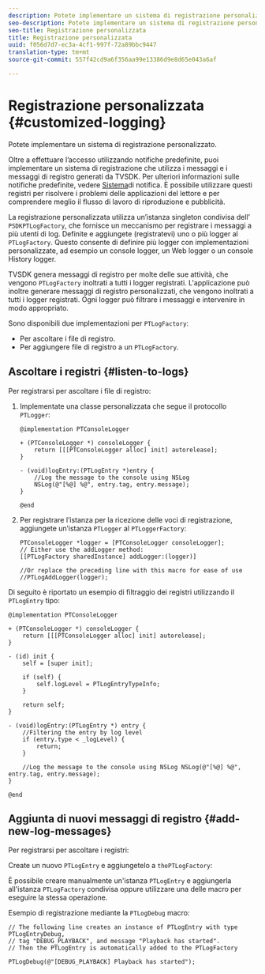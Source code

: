 ```yaml
---
description: Potete implementare un sistema di registrazione personalizzato.
seo-description: Potete implementare un sistema di registrazione personalizzato.
seo-title: Registrazione personalizzata
title: Registrazione personalizzata
uuid: f056d7d7-ec3a-4cf1-997f-72a89bbc9447
translation-type: tm+mt
source-git-commit: 557f42cd9a6f356aa99e13386d9e8d65e043a6af

---
```



# Registrazione personalizzata {#customized-logging}

Potete implementare un sistema di registrazione personalizzato.

Oltre a effettuare l’accesso utilizzando notifiche predefinite, puoi implementare un sistema di registrazione che utilizza i messaggi e i messaggi di registro generati da TVSDK. Per ulteriori informazioni sulle notifiche predefinite, vedere [Sistema](https://help.adobe.com/en_US/primetime/psdk/ios/index.html#PSDKs-concept-The_Notification_System)di notifica. È possibile utilizzare questi registri per risolvere i problemi delle applicazioni del lettore e per comprendere meglio il flusso di lavoro di riproduzione e pubblicità.

La registrazione personalizzata utilizza un’istanza singleton condivisa dell’ `PSDKPTLogFactory`, che fornisce un meccanismo per registrare i messaggi a più utenti di log. Definite e aggiungete (registratevi) uno o più logger al `PTLogFactory`. Questo consente di definire più logger con implementazioni personalizzate, ad esempio un console logger, un Web logger o un console History logger.

TVSDK genera messaggi di registro per molte delle sue attività, che vengono `PTLogFactory` inoltrati a tutti i logger registrati. L&#39;applicazione può inoltre generare messaggi di registro personalizzati, che vengono inoltrati a tutti i logger registrati. Ogni logger può filtrare i messaggi e intervenire in modo appropriato.

Sono disponibili due implementazioni per `PTLogFactory`:

* Per ascoltare i file di registro.
* Per aggiungere file di registro a un `PTLogFactory`.

## Ascoltare i registri {#listen-to-logs}

Per registrarsi per ascoltare i file di registro:
1. Implementate una classe personalizzata che segue il protocollo `PTLogger`:

   ```
   @implementation PTConsoleLogger 
   
   + (PTConsoleLogger *) consoleLogger { 
       return [[[PTConsoleLogger alloc] init] autorelease]; 
   } 
   
   - (void)logEntry:(PTLogEntry *)entry { 
       //Log the message to the console using NSLog  
       NSLog(@"[%@] %@", entry.tag, entry.message); 
   } 
   
   @end
   ```

1. Per registrare l’istanza per la ricezione delle voci di registrazione, aggiungete un’istanza `PTLogger` al `PTLoggerFactory`:

   ```
   PTConsoleLogger *logger = [PTConsoleLogger consoleLogger]; 
   // Either use the addLogger method: 
   [[PTLogFactory sharedInstance] addLogger:(logger)] 
   
   //Or replace the preceding line with this macro for ease of use 
   //PTLogAddLogger(logger); 
   ```

<!--<a id="example_3738B5A8B4C048D28695E62297CF39E3"></a>-->

Di seguito è riportato un esempio di filtraggio dei registri utilizzando il `PTLogEntry` tipo:

```
@implementation PTConsoleLogger 
 
+ (PTConsoleLogger *) consoleLogger { 
    return [[[PTConsoleLogger alloc] init] autorelease]; 
} 
 
- (id) init { 
    self = [super init]; 
 
    if (self) { 
        self.logLevel = PTLogEntryTypeInfo; 
    } 
 
    return self; 
} 
 
- (void)logEntry:(PTLogEntry *) entry { 
    //Filtering the entry by log level  
    if (entry.type < _logLevel) { 
        return; 
    } 
 
    //Log the message to the console using NSLog NSLog(@"[%@] %@", entry.tag, entry.message); 
} 
 
@end
```

## Aggiunta di nuovi messaggi di registro {#add-new-log-messages}

Per registrarsi per ascoltare i registri:

Create un nuovo `PTLogEntry` e aggiungetelo a `thePTLogFactory`:

È possibile creare manualmente un&#39;istanza `PTLogEntry` e aggiungerla all&#39;istanza `PTLogFactory` condivisa oppure utilizzare una delle macro per eseguire la stessa operazione.

Esempio di registrazione mediante la `PTLogDebug` macro:

<!--<a id="example_F014436E1686468F941F4EBD1A21B18E"></a>-->

```
// The following line creates an instance of PTLogEntry with type PTLogEntryDebug, 
// tag "DEBUG_PLAYBACK", and message "Playback has started". 
// Then the PTLogEntry is automatically added to the PTLogFactory  
 
PTLogDebug(@"[DEBUG_PLAYBACK] Playback has started");
```
